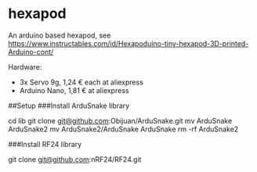 # hexapod
An arduino based hexapod, see https://www.instructables.com/id/Hexapoduino-tiny-hexapod-3D-printed-Arduino-cont/

Hardware: 

- 3x Servo 9g, 1,24 € each at aliexpress
- Arduino Nano, 1,81 € at aliexpress

##Setup
###Install ArduSnake library

cd lib
git clone git@github.com:Obijuan/ArduSnake.git
mv ArduSnake ArduSnake2
mv ArduSnake2/ArduSnake ArduSnake
rm -rf ArduSnake2

###Install RF24 library

git clone git@github.com:nRF24/RF24.git
